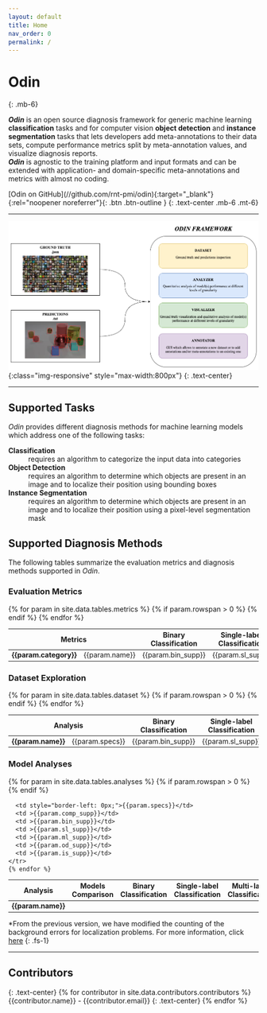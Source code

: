 ```yaml
---
layout: default
title: Home
nav_order: 0
permalink: /
---
```


<style>
    .table-wrapper {
      max-width: 100%;
      margin: auto;
    }

    .container-iframe {
      position: relative;
      overflow: hidden;
      width: 100%;
      padding-top: 56.25%; /* 16:9 Aspect Ratio (divide 9 by 16 = 0.5625) */
    }
    .responsive-iframe {
      position: absolute;
      top: 0;
      left: 0;
      bottom: 0;
      right: 0;
      width: 100%;
      height: 100%;
    }
</style>

# **Odin**
{: .mb-6}

**_Odin_**  is an open source diagnosis framework for generic machine learning **classification** tasks and for computer vision **object detection** and **instance segmentation** tasks that lets developers add meta-annotations to their data sets, compute performance metrics split by meta-annotation values, and visualize diagnosis reports.
<br>
**_Odin_**  is agnostic to the training platform and input formats and can be extended with application- and domain-specific meta-annotations and metrics with almost no coding.


<span class="fs-4">
[Odin on GitHub](//github.com/rnt-pmi/odin){:target="_blank"}{:rel="noopener noreferrer"}{: .btn .btn-outline }
</span>
{: .text-center .mb-6 .mt-6}

<hr>

![architecture](./img/architecture.png){:class="img-responsive" style="max-width:800px"}
{: .text-center}
<hr>

## Supported Tasks
_Odin_ provides different diagnosis methods for machine learning models which address one of the following tasks:

<dl>
  <dt><b>Classification</b></dt>
  <dd>requires an algorithm to categorize the input data into categories</dd>
  <dt><b>Object Detection</b></dt>
  <dd>requires an algorithm to determine which objects are present in an image and to localize their position using bounding boxes</dd>
  <dt><b>Instance Segmentation</b></dt>
  <dd>requires an algorithm to determine which objects are present in an image and to localize their position using a pixel-level segmentation mask</dd>
</dl>


## Supported Diagnosis Methods
The following tables summarize the evaluation metrics and diagnosis methods supported in _Odin_.

### Evaluation Metrics

<table>
  <thead>
    <tr class="header">
      <th colspan=2>Metrics</th>
      <th>Binary Classification</th>
      <th>Single-label Classification</th>
      <th>Multi-label Classification</th>
      <th>Object Detection</th>
      <th>Instance Segmentation</th>
    </tr>
  </thead>
  <tbody  style="text-align:center;">
    {% for param in site.data.tables.metrics %}
    <tr>
      {% if param.rowspan > 0 %}
        <td rowspan={{param.rowspan}}><b>{{param.category}}</b></td>
      {% endif %}
      <td style="border-left: 0px;">{{param.name}}</td>
      <td >{{param.bin_supp}}</td>
      <td >{{param.sl_supp}}</td>
      <td >{{param.ml_supp}}</td>
      <td >{{param.od_supp}}</td>
      <td >{{param.is_supp}}</td>
    </tr>
    {% endfor %}
  </tbody>
</table>

### Dataset Exploration

<table>
  <thead>
    <tr class="header">
      <th colspan=2>Analysis</th>
      <th>Binary Classification</th>
      <th>Single-label Classification</th>
      <th>Multi-label Classification</th>
      <th>Object Detection</th>
      <th>Instance Segmentation</th>
    </tr>
  </thead>
  <tbody  style="text-align:center;">
    {% for param in site.data.tables.dataset %}
    <tr>
    {% if param.rowspan > 0 %}
      <td rowspan={{param.rowspan}}><b>{{param.name}}</b></td>
    {% endif %}
      <td style="border-left: 0px;">{{param.specs}}</td>
      <td >{{param.bin_supp}}</td>
      <td >{{param.sl_supp}}</td>
      <td >{{param.ml_supp}}</td>
      <td >{{param.od_supp}}</td>
      <td >{{param.is_supp}}</td>
    </tr>
    {% endfor %}
  </tbody>
</table>

### Model Analyses

<table>
  <thead>
    <tr class="header">
      <th colspan=2>Analysis</th>
      <th>Models Comparison</th>
      <th>Binary Classification</th>
      <th>Single-label Classification</th>
      <th>Multi-label Classification</th>
      <th>Object Detection</th>
      <th>Instance Segmentation</th>
    </tr>
  </thead>
  <tbody  style="text-align:center;">
    {% for param in site.data.tables.analyses %}
    <tr>
    {% if param.rowspan > 0 %}
      <td rowspan={{param.rowspan}}><b>{{param.name}}</b></td>
    {% endif %}

      <td style="border-left: 0px;">{{param.specs}}</td>
      <td >{{param.comp_supp}}</td>
      <td >{{param.bin_supp}}</td>
      <td >{{param.sl_supp}}</td>
      <td >{{param.ml_supp}}</td>
      <td >{{param.od_supp}}</td>
      <td >{{param.is_supp}}</td>
    </tr>
    {% endfor %}
  </tbody>
</table>

*From the previous version, we have modified the counting of the background errors ​for localization problems. For more information, click [here](./correction/fp_background_error.html)
{: .fs-1}

<hr>

## Contributors
{: .text-center}
{% for contributor in site.data.contributors.contributors %}
  {{contributor.name}} - {{contributor.email}}
  {: .text-center}
{% endfor %}
